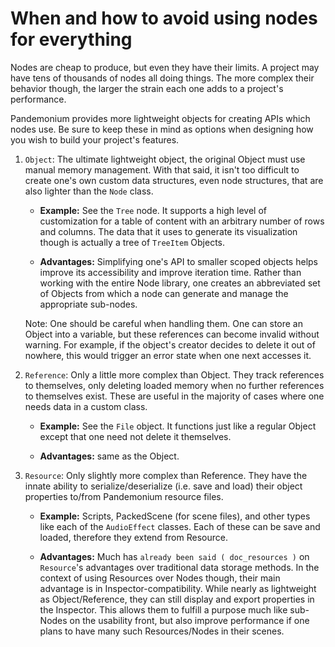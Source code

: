 

# When and how to avoid using nodes for everything

Nodes are cheap to produce, but even they have their limits. A project may
have tens of thousands of nodes all doing things. The more complex their
behavior though, the larger the strain each one adds to a project's
performance.

Pandemonium provides more lightweight objects for creating APIs which nodes use.
Be sure to keep these in mind as options when designing how you wish to build
your project's features.

1. `Object`: The ultimate lightweight object, the original
   Object must use manual memory management. With that said, it isn't too
   difficult to create one's own custom data structures, even node structures,
   that are also lighter than the `Node` class.

   - **Example:** See the `Tree` node. It supports a high level
     of customization for a table of content with an arbitrary number of
     rows and columns. The data that it uses to generate its visualization
     though is actually a tree of `TreeItem` Objects.

   - **Advantages:** Simplifying one's API to smaller scoped objects helps improve
     its accessibility and improve iteration time. Rather than working with the
     entire Node library, one creates an abbreviated set of Objects from which
     a node can generate and manage the appropriate sub-nodes.

   Note:
 One should be careful when handling them. One can store an Object
     into a variable, but these references can become invalid without warning.
     For example, if the object's creator decides to delete it out of nowhere,
     this would trigger an error state when one next accesses it.

2. `Reference`: Only a little more complex than Object.
   They track references to themselves, only deleting loaded memory when no
   further references to themselves exist. These are useful in the majority of
   cases where one needs data in a custom class.

   - **Example:** See the `File` object. It functions
     just like a regular Object except that one need not delete it themselves.

   - **Advantages:** same as the Object.

3. `Resource`: Only slightly more complex than Reference.
   They have the innate ability to serialize/deserialize (i.e. save and load)
   their object properties to/from Pandemonium resource files.

   - **Example:** Scripts, PackedScene (for scene files), and other types like
     each of the `AudioEffect` classes. Each of these
     can be save and loaded, therefore they extend from Resource.

   - **Advantages:** Much has
     `already been said ( doc_resources )`
     on `Resource`'s advantages over traditional data
     storage methods. In the context of using Resources over Nodes though,
     their main advantage is in Inspector-compatibility. While nearly as
     lightweight as Object/Reference, they can still display and export
     properties in the Inspector. This allows them to fulfill a purpose much
     like sub-Nodes on the usability front, but also improve performance if
     one plans to have many such Resources/Nodes in their scenes.
